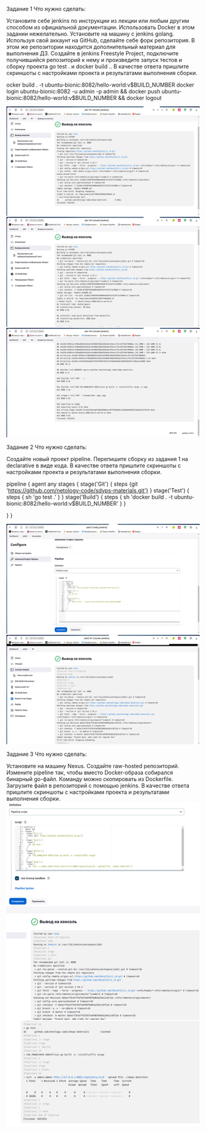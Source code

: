 Задание 1
Что нужно сделать:

Установите себе jenkins по инструкции из лекции или любым другим способом из официальной документации. Использовать Docker в этом задании нежелательно.
Установите на машину с jenkins golang.
Используя свой аккаунт на GitHub, сделайте себе форк репозитория. В этом же репозитории находится дополнительный материал для выполнения ДЗ.
Создайте в jenkins Freestyle Project, подключите получившийся репозиторий к нему и произведите запуск тестов и сборку проекта go test . и docker build ..
В качестве ответа пришлите скриншоты с настройками проекта и результатами выполнения сборки.

ocker build . -t ubuntu-bionic:8082/hello-world:v$BUILD_NUMBER
docker login ubuntu-bionic:8082 -u admin -p admin && docker push ubuntu-bionic:8082/hello-world:v$BUILD_NUMBER && docker logout

![alt text](https://github.com/Skorp712/CICD/blob/master/CICD/1.png)
![alt text](https://github.com/Skorp712/CICD/blob/master/CICD/1-2.png)
![alt text](https://github.com/Skorp712/CICD/blob/master/CICD/1-3.png)

Задание 2
Что нужно сделать:

Создайте новый проект pipeline.
Перепишите сборку из задания 1 на declarative в виде кода.
В качестве ответа пришлите скриншоты с настройками проекта и результатами выполнения сборки.

pipeline {
 agent any
 stages {
  stage('Git') {
   steps {git 'https://github.com/netology-code/sdvps-materials.git'}
  }
  stage('Test') {
   steps {
    sh 'go test .'
   }
  }
  stage('Build') {
   steps {
    sh 'docker build . -t ubuntu-bionic:8082/hello-world:v$BUILD_NUMBER'
   }
  }
 
  }
 }

![alt text](https://github.com/Skorp712/CICD/blob/master/CICD/2-1.png)
![alt text](https://github.com/Skorp712/CICD/blob/master/CICD/2-2.png)

Задание 3
Что нужно сделать:

Установите на машину Nexus.
Создайте raw-hosted репозиторий.
Измените pipeline так, чтобы вместо Docker-образа собирался бинарный go-файл. Команду можно скопировать из Dockerfile.
Загрузите файл в репозиторий с помощью jenkins.
В качестве ответа пришлите скриншоты с настройками проекта и результатами выполнения сборки.
![alt text](https://github.com/Skorp712/CICD/blob/master/CICD/3-1.png)
![alt text](https://github.com/Skorp712/CICD/blob/master/CICD/3-2.png)
![alt text](https://github.com/Skorp712/CICD/blob/master/CICD/3-3.png)
